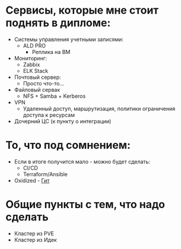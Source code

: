 # Сервисы, которые мне стоит поднять в дипломе:
 - Системы управления учетными записями:
    * ALD PRO
        * Реплика на ВМ
 - Мониторинг:
    * Zabbix
    * ELK Stack
 - Почтовый сервер:
    * Просто что-то...
 - Файловый сервак
    * NFS + Samba + Kerberos
 - VPN
    * Удаленный доступ, маршрутизация, политики ограничения доступа к ресурсам
 - Дочерний ЦС (к пункту о интеграции)

# То, что под сомнением:
 - Если в итоге получится мало - можно будет сделать:
    * CI/CD
    * Terraform/Ansible
 - Oxidized - [Гит](https://github.com/ytti/oxidized)

# Общие пункты с тем, что надо сделать
 - Кластер из PVE
 - Кластер из Идек